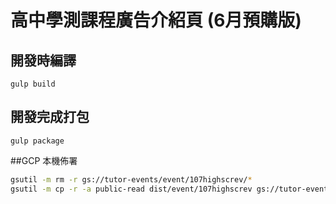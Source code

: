 # 高中學測課程廣告介紹頁 (6月預購版)

## 開發時編譯
```
gulp build
```

## 開發完成打包
```
gulp package
```

##GCP 本機佈署
```sh
gsutil -m rm -r gs://tutor-events/event/107highscrev/*
gsutil -m cp -r -a public-read dist/event/107highscrev gs://tutor-events/event/107highscrev
```